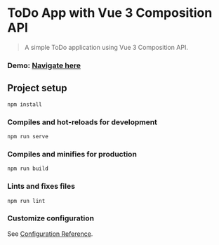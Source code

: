 # ToDo App with Vue 3 Composition API

> A simple ToDo application using Vue 3 Composition API.

### Demo: [Navigate here](https://ernesthenry.github.io/todo-vue3-app-with-composition-API/)

## Project setup

```
npm install
```

### Compiles and hot-reloads for development

```
npm run serve
```

### Compiles and minifies for production

```
npm run build
```

### Lints and fixes files

```
npm run lint
```

### Customize configuration

See [Configuration Reference](https://cli.vuejs.org/config/).
